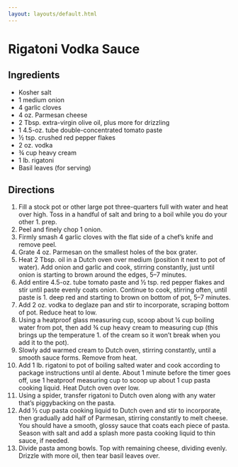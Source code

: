 ```yaml
---
layout: layouts/default.html
---
```


# Rigatoni Vodka Sauce 

## Ingredients 

* Kosher salt
* 1 medium onion
* 4 garlic cloves
* 4 oz. Parmesan cheese
* 2 Tbsp. extra-virgin olive oil, plus more for drizzling
* 1 4.5-oz. tube double-concentrated tomato paste
* ½ tsp. crushed red pepper flakes
* 2 oz. vodka
* ¾ cup heavy cream
* 1 lb. rigatoni
* Basil leaves (for serving)

## Directions

1. Fill a stock pot or other large pot three-quarters full with water and heat over high. Toss in a handful of salt and bring to a boil while you do your other 1. prep.
1. Peel and finely chop 1 onion.
1. Firmly smash 4 garlic cloves with the flat side of a chef’s knife and remove peel.
1. Grate 4 oz. Parmesan on the smallest holes of the box grater.
1. Heat 2 Tbsp. oil in a Dutch oven over medium (position it next to pot of water). Add onion and garlic and cook, stirring constantly, just until onion is starting to brown around the edges, 5–7 minutes.
1. Add entire 4.5-oz. tube tomato paste and ½ tsp. red pepper flakes and stir until paste evenly coats onion. Continue to cook, stirring often, until paste is 1. deep red and starting to brown on bottom of pot, 5–7 minutes.
1. Add 2 oz. vodka to deglaze pan and stir to incorporate, scraping bottom of pot. Reduce heat to low.
1. Using a heatproof glass measuring cup, scoop about ¼ cup boiling water from pot, then add ¾ cup heavy cream to measuring cup (this brings up the temperature 1. of the cream so it won’t break when you add it to the pot).
1. Slowly add warmed cream to Dutch oven, stirring constantly, until a smooth sauce forms. Remove from heat.
1. Add 1 lb. rigatoni to pot of boiling salted water and cook according to package instructions until al dente. About 1 minute before the timer goes off, use 1 heatproof measuring cup to scoop up about 1 cup pasta cooking liquid. Heat Dutch oven over low.
1. Using a spider, transfer rigatoni to Dutch oven along with any water that’s piggybacking on the pasta.
1. Add ½ cup pasta cooking liquid to Dutch oven and stir to incorporate, then gradually add half of Parmesan, stirring constantly to melt cheese. You should have a smooth, glossy sauce that coats each piece of pasta. Season with salt and add a splash more pasta cooking liquid to thin sauce, if needed.
1. Divide pasta among bowls. Top with remaining cheese, dividing evenly. Drizzle with more oil, then tear basil leaves over. 